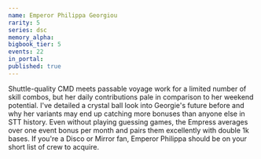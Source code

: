 ```yaml
---
name: Emperor Philippa Georgiou
rarity: 5
series: dsc
memory_alpha:
bigbook_tier: 5
events: 22
in_portal:
published: true
---
```


Shuttle-quality CMD meets passable voyage work for a limited number of skill combos, but her daily contributions pale in comparison to her weekend potential. I've detailed a crystal ball look into Georgie's future before and why her variants may end up catching more bonuses than anyone else in STT history. Even without playing guessing games, the Empress averages over one event bonus per month and pairs them excellently with double 1k bases. If you're a Disco or Mirror fan, Emperor Philippa should be on your short list of crew to acquire.
